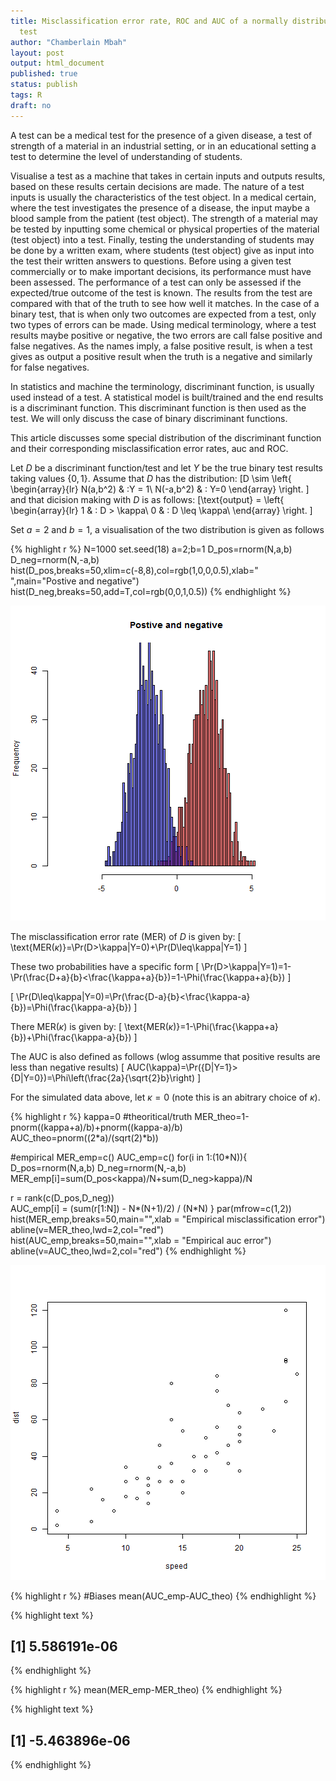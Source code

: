 ```yaml
---
title: Misclassification error rate, ROC and AUC of a normally distributed prognostic
  test
author: "Chamberlain Mbah"
layout: post
output: html_document
published: true
status: publish
tags: R
draft: no
---
```

 
A test can be a medical test for the presence of a given disease, a test of strength of a material in an industrial setting, or in an educational setting a test to determine the level of understanding of students.  
 
 
Visualise a test as a machine that takes in certain inputs and outputs results, based on these results certain decisions are made. The nature of a test inputs is usually the characteristics of the test object. In a medical certain, where the test investigates the presence of a disease, the input maybe a blood sample from the patient (test object). The strength of a material may be tested by inputting some chemical or physical properties of the material (test object) into a test. Finally, testing the understanding of students may be done by a written exam, where students (test object) give as input into the test their written answers to questions. 
Before using a given test commercially or to make important decisions, its performance must have been assessed. The performance of a test can only be assessed if the expected/true outcome of the test is known.  The results from the test are compared with that of the truth to see how well it matches.  In the case of a binary test, that is when only two outcomes are expected from a test, only two types of errors can be made. Using medical terminology, where a test results maybe positive or negative, the two errors are call false positive and false negatives. As the names imply, a false positive result, is when a test gives as output a positive result when the truth is a negative and similarly for false negatives. 
 
 
In statistics and machine the terminology, discriminant function, is usually used instead of a test.  A statistical model is built/trained and the end results is a discriminant function.   This discriminant function is then used as the test.  We will only discuss the case of binary discriminant functions.
 
This article discusses some special distribution of the discriminant function and their corresponding misclassification error rates, auc and ROC. 
 
Let $D$ be a discriminant function/test and let $Y$ be the true binary test results taking values $\{0,1\}$. Assume that $D$ has the distribution: 
\[D \sim \left\{
  \begin{array}{lr}
    N(a,b^2) & :Y = 1\\
    N(-a,b^2) & : Y=0 
  \end{array}
\right.
\]
and that dicision making with $D$  is as follows:
\[\text{output} = \left\{
  \begin{array}{lr}
    1 & : D > \kappa\\
    0 & : D \leq \kappa\\
  \end{array}
\right.
\]
 
Set $a=2$ and $b=1$, a visualisation of the two distribution is given as follows

{% highlight r %}
N=1000
set.seed(18)
a=2;b=1
D_pos=rnorm(N,a,b)
D_neg=rnorm(N,-a,b)
hist(D_pos,breaks=50,xlim=c(-8,8),col=rgb(1,0,0,0.5),xlab=" ",main="Postive and negative")
hist(D_neg,breaks=50,add=T,col=rgb(0,0,1,0.5))
{% endhighlight %}

![plot of chunk unnamed-chunk-1](/figures/unnamed-chunk-1-1.png)
 
 
 
The misclassification error rate (MER) of $D$ is given by:
\[
\text{MER($\kappa$)}=\Pr(D>\kappa|Y=0)+\Pr(D\leq\kappa|Y=1)
\]
 
These two probabilities have a specific form
\[
\Pr(D>\kappa|Y=1)=1-\Pr(\frac{D+a}{b}<\frac{\kappa+a}{b})=1-\Phi(\frac{\kappa+a}{b})
\]
 
\[
\Pr(D\leq\kappa|Y=0)=\Pr(\frac{D-a}{b}<\frac{\kappa-a}{b})=\Phi(\frac{\kappa-a}{b})
\]
 
There MER($\kappa$) is given by:
\[
\text{MER($\kappa$)}=1-\Phi(\frac{\kappa+a}{b})+\Phi(\frac{\kappa-a}{b})
\]
 
The AUC is also defined as follows (wlog assumme that positive results are less than negative results)
\[
AUC(\kappa)=\Pr(\{D|Y=1\}>\{D|Y=0\})=\Phi\left(\frac{2a}{\sqrt{2}b}\right)
\]
 
For the simulated data above, let $\kappa=0$ (note this is an abitrary choice of $\kappa$). 

{% highlight r %}
kappa=0
#theoritical/truth
MER_theo=1-pnorm((kappa+a)/b)+pnorm((kappa-a)/b)
AUC_theo=pnorm((2*a)/(sqrt(2)*b))
 
#empirical
MER_emp=c()
AUC_emp=c()
for(i in 1:(10*N)){
D_pos=rnorm(N,a,b)
D_neg=rnorm(N,-a,b)
MER_emp[i]=sum(D_pos<kappa)/N+sum(D_neg>kappa)/N
 
r = rank(c(D_pos,D_neg))  
AUC_emp[i] = (sum(r[1:N]) - N*(N+1)/2) / (N*N) 
}
par(mfrow=c(1,2))
hist(MER_emp,breaks=50,main="",xlab = "Empirical misclassification error")
abline(v=MER_theo,lwd=2,col="red")
hist(AUC_emp,breaks=50,main="",xlab = "Empirical auc error")
abline(v=AUC_theo,lwd=2,col="red")
{% endhighlight %}

![plot of chunk unnamed-chunk-2](/figures/unnamed-chunk-2-1.png)
 
 
 
 

{% highlight r %}
#Biases
mean(AUC_emp-AUC_theo)
{% endhighlight %}



{% highlight text %}
## [1] 5.586191e-06
{% endhighlight %}



{% highlight r %}
mean(MER_emp-MER_theo)
{% endhighlight %}



{% highlight text %}
## [1] -5.463896e-06
{% endhighlight %}
 
